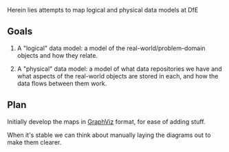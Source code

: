 Herein lies attempts to map logical and physical data models at DfE

## Goals

1. A "logical" data model: a model of the real-world/problem-domain objects and how they relate.

2. A "physical" data model: a model of what data repositories we have and what
   aspects of the real-world objects are stored in each, and how the data flows
   between them work.

## Plan

Initially develop the maps in [GraphViz](https://graphviz.org/) format, for ease of adding stuff.

When it's stable we can think about manually laying the diagrams out to make them clearer.
